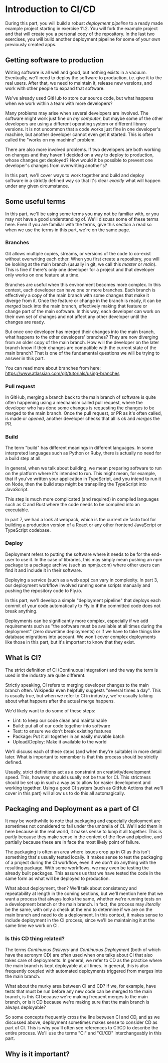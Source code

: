 # Introduction to CI/CD

During this part, you will build a robust *deployment pipeline* to a ready made example project starting in exercise 11.2. You will fork the example project and that will create you a personal copy of the repository. In the last two exercises, you will build another deployment pipeline for some of *your own* previously created apps.

## Getting software to production

Writing software is all well and good, but nothing exists in a vacuum. Eventually, we'll need to deploy the software to production, i.e. give it to the real users. After that, we need to maintain it, release new versions, and work with other people to expand that software.

We've already used GitHub to store our source code, but what happens when we work within a team with more developers?

Many problems may arise when several developers are involved. The software might work just fine on *my computer*, but maybe some of the other developers are using a different operating system or different library versions. It is not uncommon that a code works just fine in one developer's machine, but another developer cannot even get it started. This is often called the "works on my machine" problem.

There are also more involved problems. If two developers are both working on changes and they haven't decided on a way to deploy to production, whose changes get deployed? How would it be possible to prevent one developer's changes from overwriting another's?

In this part, we'll cover ways to work together and build and deploy software in a strictly defined way so that it's clear *exactly* what will happen under any given circumstance.

## Some useful terms

In this part, we'll be using some terms you may not be familiar with, or you may not have a good understanding of. We'll discuss some of these terms here. Even if you are familiar with the terms, give this section a read so when we use the terms in this part, we're on the same page.

### Branches

Git allows multiple copies, streams, or versions of the code to co-exist without overwriting each other. When you first create a repository, you will be looking at the main branch (usually in git, we call this *master* or *main*). This is fine if there's only one developer for a project and that developer only works on one feature at a time.

Branches are useful when this environment becomes more complex. In this context, each developer can have one or more branches. Each branch is effectively a copy of the main branch with some changes that make it diverge from it. Once the feature or change in the branch is ready, it can be *merged* back into the main branch, effectively making that feature or change part of the main software. In this way, each developer can work on their own set of changes and not affect any other developer until the changes are ready.

But once one developer has merged their changes into the main branch, what happens to the other developers' branches? They are now diverging from an older copy of the main branch. How will the developer on the later branch know if their changes are compatible with the current state of the main branch? That is one of the fundamental questions we will be trying to answer in this part.

You can read more about branches from here:
https://www.atlassian.com/git/tutorials/using-branches

### Pull request

In GitHub, merging a branch back to the main branch of software is quite often happening using a mechanism called pull request, where the developer who has done some changes is requesting the changes to be merged to the main branch. Once the pull request, or PR as it's often called, is made or *opened*, another developer checks that all is ok and *merges* the PR.

### Build

The term "build" has different meanings in different languages. In some interpreted languages such as Python or Ruby, there is actually no need for a build step at all.

In general, when we talk about building, we mean preparing software to run on the platform where it's intended to run. This might mean, for example, that if you've written your application in TypeScript, and you intend to run it on Node, then the build step might be transpiling the TypeScript into JavaScript.

This step is much more complicated (and required) in compiled languages such as C and Rust where the code needs to be compiled into an executable.

In part 7, we had a look at webpack, which is the current de facto tool for building a production version of a React or any other frontend JavaScript or TypeScript codebase.

### Deploy

Deployment refers to putting the software where it needs to be for the end-user to use it. In the case of libraries, this may simply mean pushing an npm package to a package archive (such as npmjs.com) where other users can find it and include it in their software.

Deploying a service (such as a web app) can vary in complexity. In part 3, our deployment workflow involved running some scripts manually and pushing the repository code to Fly.io.

In this part, we'll develop a simple "deployment pipeline" that deploys each commit of your code automatically to Fly.io **if** the committed code does not break anything.

Deployments can be significantly more complex, especially if we add requirements such as "the software must be available at all times during the deployment" (zero downtime deployments) or if we have to take things like database migrations into account. We won't cover complex deployments like those in this part, but it's important to know that they exist.

## What is CI?

The strict definition of CI (Continuous Integration) and the way the term is used in the industry are quite different.

Strictly speaking, CI refers to merging developer changes to the main branch often. Wikipedia even helpfully suggests "several times a day". This is usually true, but when we refer to CI in industry, we're usually talking about what happens after the actual merge happens.

We'd likely want to do some of these steps:
- Lint: to keep our code clean and maintainable
- Build: put all of our code together into software
- Test: to ensure we don't break existing features
- Package: Put it all together in an easily movable batch
- Upload/Deploy: Make it available to the world

We'll discuss each of these steps (and when they're suitable) in more detail later. What is important to remember is that this process should be strictly defined.

Usually, strict definitions act as a constraint on creativity/development speed. This, however, should usually not be true for CI. This strictness should be set up in such a way as to allow for easier development and working together. Using a good CI system (such as GitHub Actions that we'll cover in this part) will allow us to do this all automagically.

## Packaging and Deployment as a part of CI

It may be worthwhile to note that packaging and especially deployment are sometimes not considered to fall under the umbrella of CI. We'll add them in here because in the real world, it makes sense to lump it all together. This is partly because they make sense in the context of the flow and pipeline, and partially because these are in face the most likely point of failure.

The packaging is often an area where issues crop up in CI as this isn't something that's usually tested locally. It makes sense to test the packaging of a project during the CI workflow, even if we don't do anything with the resulting package. With some workflows, we may even be testing the already built packages. This assures us that we have tested the code in the same form as what will be deployed to production.

What about deployment, then? We'll talk about consistency and repeatability at length in the coming sections, but we'll mention here that we want a process that always looks the same, whether we're running tests on a development branch or the main branch. In fact, the process may *literally* be the same, with only a check at the end to determine if we are on the main branch and need to do a deployment. In this context, it makes sense to include deployment in the CI process, since we'll be maintaining it at the same time we work on CI.

### Is this CD thing related?

The terms *Continuous Delivery* and *Continuous Deployment* (both of which have the acronym CD) are often used when one talks about CI that also takes care of deployments. In general, we refer to CD as the practice where the main branch is kept deployable at all times. In general, this is also frequently coupled with automated deployments triggered from merges into the main branch.

What about the murky area between CI and CD? If we, for example, have tests that must be run before any new code can be merged to the main branch, is this CI because we're making frequent merges to the main branch, or is it CD because we're making sure that the main branch is always deployable?

So some concepts frequently cross the line between CI and CD, and as we discussed above, deployment sometimes makes sense to consider CD as part of CI. This is why you'll often see references to CI/CD to describe the entire process. We'll use the terms "CI" and "CI/CD" interchangeably in this part.

## Why is it important?

